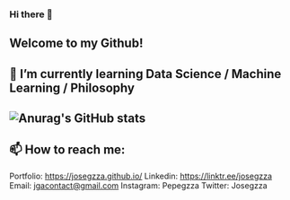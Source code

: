 ### Hi there 👋
Welcome to my Github!
-----------------------------------------------------------------------
🌱 I’m currently learning Data Science / Machine Learning / Philosophy
-----------------------------------------------------------------------
![Anurag's GitHub stats](https://github-readme-stats.vercel.app/api?username=josegzza&show_icons=true&theme=radical)
-----------------------------------------------------------------------
📫 How to reach me: 
-----------------------------------------------------------------------
Portfolio: https://josegzza.github.io/
Linkedin: https://linktr.ee/josegzza
Email: jgacontact@gmail.com
Instagram: Pepegzza
Twitter: Josegzza

